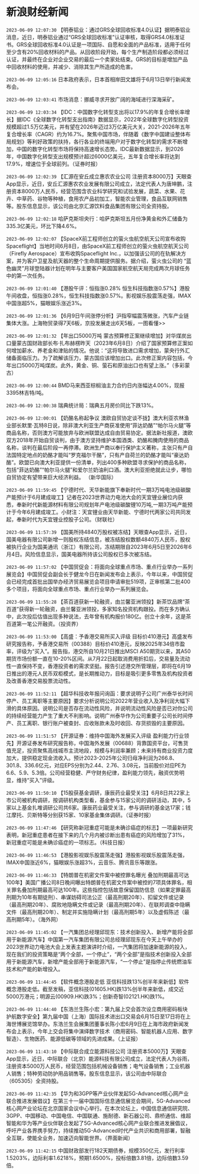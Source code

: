 # 新浪财经新闻
`2023-06-09 12:07:30` 【明泰铝业：通过GRS全球回收标准4.0认证】据明泰铝业消息，近日，明泰铝业通过“GRS全球回收标准”认证审核，取得GRS4.0标准证书。GRS全球回收标准4.0认证是一项国际、自愿和全面的产品标准，适用于任何至少含有20%回收材料的产品。从回收阶段开始，每个生产制造阶段都必须经过认证，并最终在企业对企业交易的最后一个卖家处结束。GRS的目标是增加产品中回收材料的使用，并减少、消除其生产所造成的危害。

`2023-06-09 12:05:16` 日本政府表示，日本首相岸田文雄将于6月13日举行新闻发布会。

`2023-06-09 12:03:41` 市场消息：挪威寻求开放广阔的海域进行深海采矿。

`2023-06-09 12:03:34` 【IDC：中国数字化转型支出将以17.9%的年复合增长率增长】据IDC《全球数字化转型支出指南》数据显示，2022年全球数字化转型投资规模超过1.5万亿美元，并有望在2026年迈过3万亿美元大关，2021-2026年五年复合增长率（CAGR）约为16.7%。聚焦中国市场，伴随着《数字中国建设整体布局规划》等利好政策的扶持，各行各业的终端用户对于数字化转型的需求不断增加，中国的数字化转型市场将保持高速增长态势。IDC最新数据显示，到2026年，中国数字化转型支出规模预计超过6000亿美元，五年复合增长率将达到17.9%，增速位于全球前列。（证券时报）

`2023-06-09 12:02:39` 【汇源在安丘成立惠农农业公司 注册资本8000万】天眼查App显示，近日，安丘汇源惠农农业发展有限公司成立，法定代表人为唐坤鹏，注册资本8000万人民币，经营范围含农业科学研究和试验发展，蔬菜、水果、花卉、中草药、谷物等种植，食用农产品初加工，智能农业管理，食品互联网销售等。股东信息显示，该公司由北京汇源饮料食品集团有限公司全资持股。

`2023-06-09 12:02:18` 哈萨克斯坦央行：哈萨克斯坦五月份净黄金和外汇储备为335.3亿美元，环比下降4.6%。

`2023-06-09 12:02:07` 【SpaceX前工程师创立的萤火虫航空航天公司宣布收购Spaceflight】当地时间6月8日，由SpaceX前工程师创立的萤火虫航空航天公司（Firefly Aerospace）宣布收购Spaceflight Inc.，以加强该公司的在轨解决方案，并为客户卫星及航天器的整个生命周期提供服务。据介绍，萤火虫公司的 “蓝色幽灵”月球登陆器计划在明年与主要客户美国国家航空航天局完成两次月球任务中的第一次任务。

`2023-06-09 12:01:40` 【港股午评：恒指涨0.28% 恒生科技指数涨0.57%】港股午间收盘，恒指涨0.28%，恒生科技指数涨0.57%。影视娱乐股震荡走强，IMAX中国涨超5%，猫眼娱乐涨近3%。

`2023-06-09 12:01:36` 【6月9日午间涨停分析】沪指窄幅震荡微涨，汽车产业链集体大涨。上海物贸录得7天6板，京投发展走出6天5板，一图看懂>>

`2023-06-09 12:01:32` 【年出口5000万吨 蒙古预算修正案继续增加】对华煤炭出口量蒙古国财政部长布·扎布赫楞昨天（2023年6月8日）介绍了国家预算修正案如何增加薪水、养老金和津贴的情况。他说：“这将导致进口需求增加，蒙央行外汇储备面临压力。为了疏解该压力，蒙古国应该增加出口。此次修正案内容包括，今年出口5000万吨煤炭。此外，黄金、铜、萤石和原油出口也有望上涨。”（多彩蒙古）

`2023-06-09 12:00:44` BMD马来西亚棕榈油主力合约日内涨幅达4.00%，现报3395林吉特/吨。

`2023-06-09 12:00:38` 瑞典统计局：瑞典五月房价同比下跌13%。

`2023-06-09 12:00:01`  【奶酪名称起争议 澳欧自贸协定谈不拢】澳大利亚农林渔业部长默里·瓦特8日说，除非澳大利亚生产商获准使用“菲达奶酪”“帕尔马火腿”等商品名称，否则澳方可能放弃与欧洲联盟达成自由贸易协定。据法新社报道，澳欧双方2018年开始自贸谈判，由于澳方坚持维护本国酒类、奶酪和腌肉使用的商品名称，谈判在最后阶段一再停滞。欧洲生产商以奉行保护主义著称，主张只有产自法国特定地点的奶酪才能叫“罗克福尔干酪”，只有产自荷兰的奶酪才能叫“豪达奶酪”。欧盟已向澳大利亚提供一份清单，列出400多种欧盟寻求保护的商品名称，包括“菲达奶酪”“帕尔马火腿”和爱尔兰奶油利口酒。澳大利亚拒绝就此让步，哪怕自贸协定有望带来巨大经济利益。  （新华国际）

`2023-06-09 11:59:45` 【宁德时代、天华新能旗下奉新时代一期3万吨电池级碳酸产能预计于6月建成竣工】记者在2023世界动力电池大会的天宜锂业展位内获悉，奉新时代新能源材料有限公司规划年产电池级碳酸锂10万吨,一期3万吨产能预计于今年6月建成竣工。小财注：天宜锂业由天华新能、宁德时代两家公司共同发起，奉新时代为天宜锂业控股子公司。（财联社）

`2023-06-09 11:57:39` 【国美所持4840万股权被冻结】天眼查App显示，近日，国美电器有限公司新增一则股权冻结信息，被冻结股权数额4840万人民币，股权被执行企业为国美通讯（浙江）有限公司，冻结期限自2023年6月5日至2026年6月4日。风险信息显示，国美电器所持该公司股权已多次被冻结。

`2023-06-09 11:57:02` 【中国贸促会：将面向全球重点市场、重点行业举办一系列展览会】中国贸促会副会长于健龙今日在新闻发布会上表示，今年以来，中国贸促会已经完成首批出国举办经济贸易展览会项目申请审批519项，正审核第二批400多个项目，将面向全球重点市场、重点行业举办一系列展览会。

`2023-06-09 11:55:28` 【茶百道获新一轮融资，由兰馨亚洲领投】新茶饮品牌“茶百道”获得新一轮融资，由兰馨亚洲领投，多家知名投资机构跟投。而在多方确认中，此次投后估值出现多种说法，去年曾有机构报价180亿。创立十余年，这是茶百道第一笔公开融资。（投资界）

`2023-06-09 11:53:00` 【高盛：予香港交易所买入评级 目标价410港元】高盛发布研究报告称，予香港交易所（00388）目标价410港元，反映2025年34倍市盈率，评级为“买入”。报告指，港交所自10月21日推出MSCI A50期货以来，其A50期货市场份额一直在10-20%区间。从7月22日起取消费用折扣后，交易量及流动性一直保持不变，香港投资者的需求坚挺。报告引述港交所管理层，即将在6月19日推出的港元人民币双柜模式，是长期推动力，目标是吸引更多零售及机构投资者及改善香港交易股票流动性。

`2023-06-09 11:52:11` 【超华科技收年报问询函：要求说明子公司广州泰华长时间停产、员工离职等主要原因】要求分析说明公司2022年营业收入及净利润大幅下滑的具体原因。说明公司是否存在流动性风险，并说明流动性风险是否已对你公司的持续经营能力产生了重大不利影响。说明广州泰华作为公司重要子公司长时间停产、员工离职、银行账户被查封、应收账款未及时收回、存货损毁的主要原因。

`2023-06-09 11:51:57` 【开源证券：维持中国海外发展买入评级 盈利能力行业领先】开源证券发布研究报告称，中国海外发展（00688）背靠国资平台，可售货值充足，投资聚焦高线城市主流地段，规模与利润率兼顾；未来持有商业投资力度加大，提供稳定现金流收入。预计2023-2025年公司归母净利润为266.8、301.8、336.6亿元，对应EPS分别为2.44、2.76、3.08元，当前股价对应PE为6.6、5.9、5.3倍。公司经营稳健、严守财务纪律，盈利能力领先，融资优势明显，维持“买入”评级。

`2023-06-09 11:50:10` 【15股获基金调研，康辰药业最受关注】6月8日共22家上市公司被机构调研，按调研机构类型看，基金参与15家公司的调研活动，其中，5家以上基金扎堆调研公司共6家。康辰药业最受关注，参与调研的基金达17家；钱江摩托、贝斯特等分别获15家、10家基金集体调研。（证券时报）

`2023-06-09 11:47:46` 【研究称新冠重症可能是未确诊癌症的标志】一项最新研究表明，新冠重症患者在接下来的几个月内被诊断出患有癌症的风险增加了31%，新冠重症可能是未确诊癌症的一项标志。（科技日报）

`2023-06-09 11:46:53` 【港股影视娱乐股震荡走强】港股影视娱乐股震荡走强，IMAX中国涨近6%，猫眼娱乐涨超3%，云音乐、腾讯音乐等跟涨。

`2023-06-09 11:46:33` 【特朗普在机密文件案中被控罪名曝光 叠加刑期最高可达100年】美国广播公司8日晚间曝出特朗普在机密文件案中被控的7项具体罪名，相关罪名叠加刑期最高可达100年。这些指控包括故意保留国防信息（如果定罪最高刑期为10年有期徒刑）、串谋妨碍司法公正（最高刑期20年）、扣留文件或记录（最高刑期20年）、腐败地隐瞒文件或记录（最高刑期20年）、在联邦调查中隐瞒文件（最高刑期20年）、制定并实施隐瞒计划（最高刑期5年）以及虚假陈述（最高刑期5年）。（海外网）

`2023-06-09 11:45:02` 【一汽集团总经理邱现东：技术创新投入、新增产能将全部用于新能源汽车】中国第一汽车集团有限公司总经理邱现东在今天上午举办的2023世界动力电池大会上发表主题演讲时介绍，一汽集团将加速新能源的投入，现在我们的投资策略是“两个全部，一个停止”，“两个全部”是指技术创新投入全部用于新能源汽车，新增产能全部用于新能源汽车，“一个停止”是指停止传统燃油车技术和产能的新增投入。

`2023-06-09 11:44:45` 【软件概念港股走低 亚信科技跌13%创半年来新低】软件概念港股走低。截至发稿，亚信科技(01605.HK)跌13%创半年来新低，成交近5000万港元；明源云(00909.HK)跌3%；创新奇智(02121.HK)跌1%。

`2023-06-09 11:44:40` 【东浩兰生陈小宏：第九届上交会首次设立商用密码板块 护航数字安全】第九届中国（上海）国际技术进出口交易会6月15日至17日将在上海世博展览馆举办。东浩兰生会展集团董事长陈小宏6月9日在上海市政府新闻发布会上表示，今年上交会将集中演绎数字技术（商用密码、智能机器人应用、数字智造）、生物医药、能源低碳等领域的先进成果。（上证报）

`2023-06-09 11:43:10` 【中际联合成立能源科技公司 注册资本5000万】天眼查App显示，近日，中际联合（北京）能源科技有限公司成立，法定代表人为谷雨，注册资本5000万人民币，经营范围包括机械设备销售；电气设备销售；工业机器人销售；特种劳动防护用品销售等。股东信息显示，该公司由中际联合（605305）全资持股。

`2023-06-09 11:42:35` 【华为和3GPP等产业伙伴发起5G-Advanced核心网产业联合推进发展倡议】在第三十一届中国国际信息通信展览会期间，5G-Advanced核心网产业论坛在北京国家会议中心举行。在本次论坛上，中国信息通信研究院、3GPP、中国移动、中国电信、中国联通、施耐德、新石器公司、鼎桥通信、维超智能和华为等产业伙伴联合发起了5G-Advanced核心网产业联合推进发展倡议，呼吁产业各界携手努力，持续推动5G-Advanced时代产业共识和商用部署，智融全互联，使能全业务，加速迈向智能世界。（界面新闻）

`2023-06-09 11:42:15` 中国财政部发行182天期债券，规模350亿元，发行利率1.5203%，边际利率1.6218%，预期1.6500%，投标倍数3.81倍，边际倍数3.59倍。

